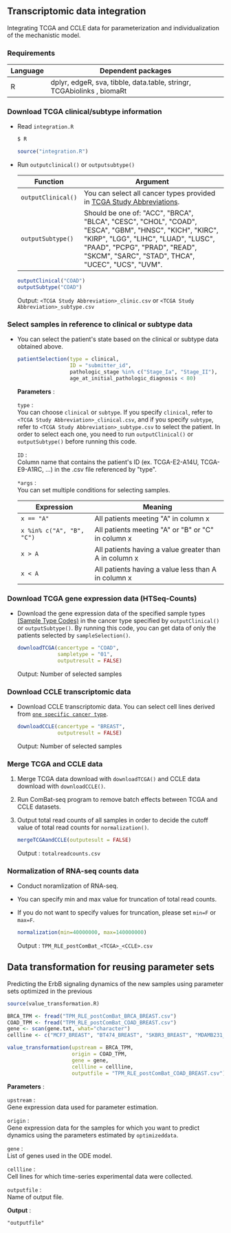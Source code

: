 ## Transcriptomic data integration

Integrating TCGA and CCLE data for parameterization and individualization of the mechanistic model.

### Requirements

| Language | Dependent packages                                                     |
| -------- | ---------------------------------------------------------------------- |
| R        | dplyr, edgeR, sva, tibble, data.table, stringr, TCGAbiolinks , biomaRt |

### Download TCGA clinical/subtype information

- Read `integration.R`

  ```bash
  $ R
  ```

  ```R
  source("integration.R")
  ```

- Run `outputclinical()` or `outputsubtype()`

  | Function           | Argument                                                                                                                                                                                                                            |
  | ------------------ | ----------------------------------------------------------------------------------------------------------------------------------------------------------------------------------------------------------------------------------- |
  | `outputClinical()` | You can select all cancer types provided in [TCGA Study Abbreviations](https://gdc.cancer.gov/resources-tcga-users/tcga-code-tables/tcga-study-abbreviations).                                                                      |
  | `outputSubtype()`  | Should be one of: "ACC", "BRCA", "BLCA", "CESC", "CHOL", "COAD", "ESCA", "GBM", "HNSC", "KICH", "KIRC", "KIRP", "LGG", "LIHC", "LUAD", "LUSC", "PAAD", "PCPG", "PRAD", "READ", "SKCM", "SARC", "STAD", THCA", "UCEC", "UCS", "UVM". |

  ```R
  outputClinical("COAD")
  outputSubtype("COAD")
  ```

  Output: `<TCGA Study Abbreviation>_clinic.csv` or `<TCGA Study Abbreviation>_subtype.csv`

### Select samples in reference to clinical or subtype data

- You can select the patient's state based on the clinical or subtype data obtained above.

  ```R
  patientSelection(type = clinical,
                   ID = "submitter_id",
                   pathologic_stage %in% c("Stage_Ia", "Stage_II"),
                   age_at_initial_pathologic_diagnosis < 80)
  ```

  **Parameters** :

  `type` :  
   You can choose `clinical` or `subtype`. If you specify `clinical`, refer to `<TCGA Study Abbreviation>_clinical.csv`, and if you specify `subtype`, refer to `<TCGA Study Abbreviation>_subtype.csv` to select the patient. In order to select each one, you need to run `outputClinical()` or `outputSubtype()` before running this code.

  `ID` :  
   Column name that contains the patient's ID (ex. TCGA-E2-A14U, TCGA-E9-A1RC, ...) in the .csv file referenced by "type".

  `*args` :  
   You can set multiple conditions for selecting samples.

  | Expression                | Meaning                                                |
  | ------------------------- | ------------------------------------------------------ |
  | `x == "A"`                | All patients meeting "A" in column x                   |
  | `x %in% c("A", "B", "C")` | All patients meeting "A" or "B" or "C" in column x     |
  | `x > A`                   | All patients having a value greater than A in column x |
  | `x < A`                   | All patients having a value less than A in column x    |

### Download TCGA gene expression data (HTSeq-Counts)

- Download the gene expression data of the specified sample types [(Sample Type Codes)](https://gdc.cancer.gov/resources-tcga-users/tcga-code-tables/sample-type-codes) in the cancer type specified by `outputClinical()` or `outputSubtype()`. By running this code, you can get data of only the patients selected by `sampleSelection()`.

  ```R
  downloadTCGA(cancertype = "COAD",
               sampletype = "01",
               outputresult = FALSE)
  ```

  Output: Number of selected samples

### Download CCLE transcriptomic data

- Download CCLE transcriptomic data. You can select cell lines derived from [`one specific cancer type`](CCLE_cancertype.txt).

  ```R
  downloadCCLE(cancertype = "BREAST",
               outputresult = FALSE)
  ```

  Output: Number of selected samples

### Merge TCGA and CCLE data

1.  Merge TCGA data download with `downloadTCGA()` and CCLE data download with `downloadCCLE()`.
1.  Run ComBat-seq program to remove batch effects between TCGA and CCLE datasets.
1.  Output total read counts of all samples in order to decide the cutoff value of total read counts for `normalization()`.

    ```R
    mergeTCGAandCCLE(outputesult = FALSE)
    ```

    Output : `totalreadcounts.csv `

### Normalization of RNA-seq counts data

- Conduct noramlization of RNA-seq.
- You can specify min and max value for truncation of total read counts.
- If you do not want to specify values for truncation, please set `min=F` or `max=F`.

  ```R
  normalization(min=40000000, max=140000000)
  ```

  Output : `TPM_RLE_postComBat_<TCGA>_<CCLE>.csv`

## Data transformation for reusing parameter sets

Predicting the ErbB signaling dynamics of the new samples using parameter sets optimized in the previous

```R
source(value_transformation.R)

BRCA_TPM <- fread("TPM_RLE_postComBat_BRCA_BREAST.csv")
COAD_TPM <- fread("TPM_RLE_postComBat_COAD_BREAST.csv")
gene <- scan(gene.txt, what="character")
cellline <- c("MCF7_BREAST", "BT474_BREAST", "SKBR3_BREAST", "MDAMB231_BREAST")

value_transformation(upstream = BRCA_TPM,
                     origin = COAD_TPM,
                     gene = gene,
                     cellline = cellline,
                     outputfile = "TPM_RLE_postComBat_COAD_BREAST.csv")
```

**Parameters** :

`upstream` :  
 Gene expression data used for parameter estimation.

`origin` :  
 Gene expression data for the samples for which you want to predict dynamics using the parameters estimated by `optimizeddata`.

`gene` :  
 List of genes used in the ODE model.

`cellline` :  
 Cell lines for which time-series experimental data were collected.

`outputfile` :  
 Name of output file.

**Output** :

`"outputfile"`
